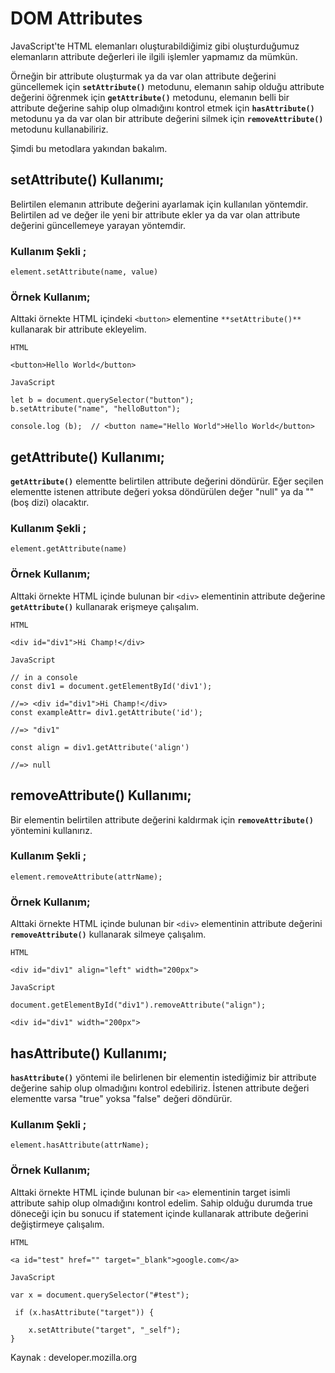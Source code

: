 # DOM Attributes

JavaScript'te HTML elemanları oluşturabildiğimiz gibi oluşturduğumuz elemanların attribute değerleri ile ilgili işlemler yapmamız da mümkün. 

Örneğin bir attribute oluşturmak ya da var olan attribute değerini güncellemek için **`setAttribute()`** metodunu, elemanın sahip olduğu attribute değerini öğrenmek için **`getAttribute()`** metodunu, elemanın belli bir attribute değerine sahip olup olmadığını kontrol etmek için **`hasAttribute()`** metodunu ya da var olan bir attribute değerini silmek için **`removeAttribute()`** metodunu kullanabiliriz.

Şimdi bu metodlara yakından bakalım. 

## setAttribute() Kullanımı;

Belirtilen elemanın attribute değerini ayarlamak için kullanılan yöntemdir. Belirtilen ad ve değer ile yeni bir attribute ekler ya da var olan attribute değerini güncellemeye yarayan yöntemdir. 

### Kullanım Şekli ;

```
element.setAttribute(name, value)

```

### Örnek Kullanım;

Alttaki örnekte HTML içindeki `<button>` elementine `**setAttribute()**` kullanarak bir attribute ekleyelim. 
  
```  
HTML

<button>Hello World</button>	

JavaScript

let b = document.querySelector("button");
b.setAttribute("name", "helloButton");

console.log (b);  // <button name="Hello World">Hello World</button>

``` 

## getAttribute() Kullanımı;

**`getAttribute()`** elementte belirtilen attribute değerini döndürür. Eğer seçilen elementte istenen attribute değeri yoksa döndürülen değer "null" ya da "" (boş dizi) olacaktır.

### Kullanım Şekli ;

```
element.getAttribute(name)

```

### Örnek Kullanım;

Alttaki örnekte HTML içinde bulunan bir `<div>` elementinin attribute değerine **`getAttribute()`** kullanarak erişmeye çalışalım.

```
HTML

<div id="div1">Hi Champ!</div>
  
JavaScript

// in a console
const div1 = document.getElementById('div1');

//=> <div id="div1">Hi Champ!</div>
const exampleAttr= div1.getAttribute('id');

//=> "div1"

const align = div1.getAttribute('align')

//=> null
```

## removeAttribute() Kullanımı;

Bir elementin belirtilen attribute değerini kaldırmak için **`removeAttribute()`** yöntemini kullanırız.

### Kullanım Şekli ;

```
element.removeAttribute(attrName);

```

### Örnek Kullanım;
Alttaki örnekte HTML içinde bulunan bir `<div>` elementinin attribute değerini **`removeAttribute()`** kullanarak silmeye çalışalım.

```
HTML

<div id="div1" align="left" width="200px">

JavaScript

document.getElementById("div1").removeAttribute("align");

<div id="div1" width="200px">

```

## hasAttribute() Kullanımı;
**`hasAttribute()`** yöntemi ile belirlenen bir elementin istediğimiz bir attribute değerine sahip olup olmadığını kontrol edebiliriz. İstenen attribute değeri elementte varsa "true" yoksa "false" değeri döndürür.


### Kullanım Şekli ;

```
element.hasAttribute(attrName);

```

### Örnek Kullanım;
Alttaki örnekte HTML içinde bulunan bir `<a>` elementinin target isimli attribute sahip olup olmadığını kontrol edelim. Sahip olduğu durumda true döneceği için bu sonucu if statement içinde kullanarak attribute değerini değiştirmeye çalışalım.
  
```  
HTML

<a id="test" href="" target="_blank">google.com</a>

JavaScript

var x = document.querySelector("#test"); 

 if (x.hasAttribute("target")) { 
 
    x.setAttribute("target", "_self");
}
```

Kaynak : developer.mozilla.org
